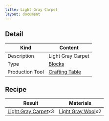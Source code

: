 ```yaml
---
title: Light Gray Carpet
layout: document
---
```

## Detail

|Kind|Content|
|---|---|
|Description|Light Gray Carpet|
|Type|[Blocks](Blocks)|
|Production Tool|[Crafting Table](Crafting_Table)|

## Recipe

|Result|Materials|
|---|---|
|[Light Gray Carpet](Light_Gray_Carpet)x3|[Light Gray Wool](Light_Gray_Wool)x2|

